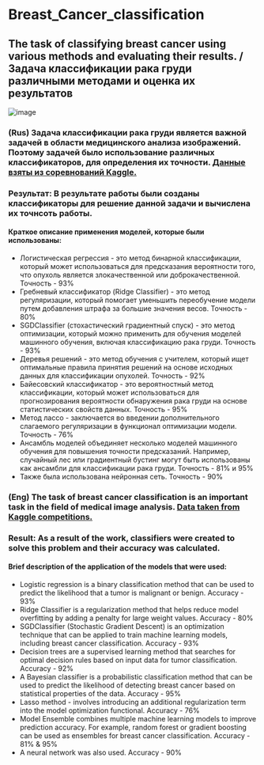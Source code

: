 # Breast_Cancer_classification
## The task of classifying breast cancer using various methods and evaluating their results. / Задача классификации рака груди различными методами и оценка их результатов
![image](https://github.com/ArtemAvgutin/Breast_Cancer_classification/assets/131138862/04491b6d-8657-484e-9af8-7f0ac93634aa)

### (Rus) Задача классификации рака груди является важной задачей в области медицинского анализа изображений. Поэтому задачей было использование различных классификаторов, для определения их точности. [Данные взяты из соревнований Kaggle.](https://www.kaggle.com/datasets/uciml/breast-cancer-wisconsin-data)
### Результат: В результате работы были созданы классификаторы для решение данной задачи и вычислена их точнсоть работы.
#### Краткое описание применения моделей, которые были использованы:
* Логистическая регрессия - это метод бинарной классификации, который может использоваться для предсказания вероятности того, что опухоль является злокачественной или доброкачественной. Точность - 93%
* Гребневый классификатор (Ridge Classifier) - это метод регуляризации, который помогает уменьшить переобучение модели путем добавления штрафа за большие значения весов. Точность - 80%
* SGDClassifier (стохастический градиентный спуск) - это метод оптимизации, который можно применить для обучения моделей машинного обучения, включая классификацию рака груди. Точность - 93%
* Деревья решений - это метод обучения с учителем, который ищет оптимальные правила принятия решений на основе исходных данных для классификации опухолей. Точность - 92%
* Байесовский классификатор - это вероятностный метод классификации, который может использоваться для прогнозирования вероятности обнаружения рака груди на основе статистических свойств данных. Точность - 95%
* Метод лассо - заключается во введении дополнительного слагаемого регуляризации в функционал оптимизации модели. Точность - 76%
* Ансамбль моделей объединяет несколько моделей машинного обучения для повышения точности предсказаний. Например, случайный лес или градиентный бустинг могут быть использованы как ансамбли для классификации рака груди. Точность - 81% и 95%
* Также была использована нейронная сеть. Точность - 90%

### (Eng) The task of breast cancer classification is an important task in the field of medical image analysis. [Data taken from Kaggle competitions.](https://www.kaggle.com/datasets/uciml/breast-cancer-wisconsin-data)
### Result: As a result of the work, classifiers were created to solve this problem and their accuracy was calculated.
#### Brief description of the application of the models that were used:
* Logistic regression is a binary classification method that can be used to predict the likelihood that a tumor is malignant or benign. Accuracy - 93%
* Ridge Classifier is a regularization method that helps reduce model overfitting by adding a penalty for large weight values. Accuracy - 80%
* SGDClassifier (Stochastic Gradient Descent) is an optimization technique that can be applied to train machine learning models, including breast cancer classification. Accuracy - 93%
* Decision trees are a supervised learning method that searches for optimal decision rules based on input data for tumor classification. Accuracy - 92%
* A Bayesian classifier is a probabilistic classification method that can be used to predict the likelihood of detecting breast cancer based on statistical properties of the data. Accuracy - 95%
* Lasso method - involves introducing an additional regularization term into the model optimization functional. Accuracy - 76%
* Model Ensemble combines multiple machine learning models to improve prediction accuracy. For example, random forest or gradient boosting can be used as ensembles for breast cancer classification. Accuracy - 81% & 95%
* A neural network was also used. Accuracy - 90%
